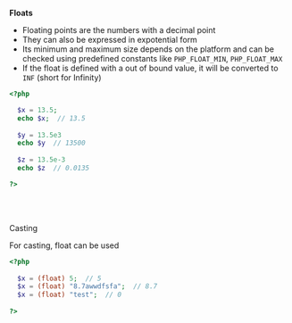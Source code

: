 **Floats**

* Floating points are the numbers with a decimal point
* They can also be expressed in expotential form
* Its minimum and maximum size depends on the platform and can be checked using predefined constants like `PHP_FLOAT_MIN`, `PHP_FLOAT_MAX`
* If the float is defined with a out of bound value, it will be converted to `INF` (short for Infinity)



```php
<?php

  $x = 13.5;
  echo $x;  // 13.5
  
  $y = 13.5e3
  echo $y  // 13500
  
  $z = 13.5e-3
  echo $z  // 0.0135

?>
```

<br><br>

Casting

For casting, float can be used 
```php
<?php
  
  $x = (float) 5;  // 5
  $x = (float) "8.7awwdfsfa";  // 8.7
  $x = (float) "test";  // 0
  
?>
```
